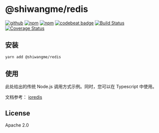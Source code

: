 # @shiwangme/redis

[![github](https://img.shields.io/github/followers/willin.svg?style=social&label=Followers)](https://github.com/willin) [![npm](https://img.shields.io/npm/v/@shiwangme/redis.svg)](https://npmjs.org/package/@shiwangme/redis) [![npm](https://img.shields.io/npm/dt/@shiwangme/redis.svg)](https://npmjs.org/package/@shiwangme/redis) [![codebeat badge](https://codebeat.co/badges/c9380cfa-859c-459f-ac0c-4caf6d1df330)](https://codebeat.co/projects/github-com-shiwangme-ts-redis-master) [![Build Status](https://travis-ci.org/shiwangme/ts-redis.svg?branch=master)](https://travis-ci.org/shiwangme/ts-redis) [![Coverage Status](https://coveralls.io/repos/github/shiwangme/ts-redis/badge.svg)](https://coveralls.io/github/shiwangme/ts-redis)

## 安装

```bash
yarn add @shiwangme/redis
```

## 使用

此处给出的传统 Node.js 调用方式示例。同时，您可以在 Typescript 中使用。

文档参考： [ioredis](https://github.com/luin/ioredis)

## License

Apache 2.0
